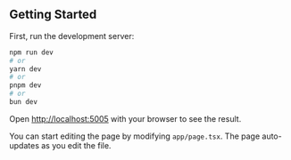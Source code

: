 ## Getting Started

First, run the development server:

```bash
npm run dev
# or
yarn dev
# or
pnpm dev
# or
bun dev
```

Open [http://localhost:5005](http://localhost:5005) with your browser to see the result.

You can start editing the page by modifying `app/page.tsx`. The page auto-updates as you edit the file.
